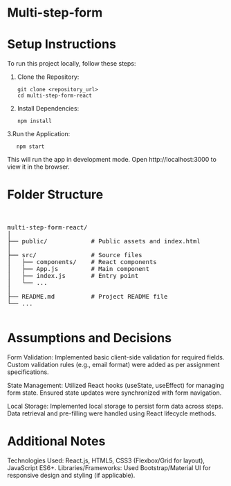 # Multi-step-form

# Setup Instructions
  To run this project locally, follow these steps:

1. Clone the Repository:

       git clone <repository_url>
       cd multi-step-form-react

2. Install Dependencies:

       npm install
3.Run the Application:

       npm start
This will run the app in development mode. Open http://localhost:3000 to view it in the browser.

# Folder Structure
<pre>
  

multi-step-form-react/
│
├── public/            # Public assets and index.html
│
├── src/               # Source files
│   ├── components/    # React components
│   ├── App.js         # Main component
│   ├── index.js       # Entry point
│   └── ...
│
├── README.md          # Project README file
└── ...
  </pre>
# Assumptions and Decisions
Form Validation: Implemented basic client-side validation for required fields. Custom validation rules (e.g., email format) were added as per assignment specifications.

State Management: Utilized React hooks (useState, useEffect) for managing form state. Ensured state updates were synchronized with form navigation.

Local Storage: Implemented local storage to persist form data across steps. Data retrieval and pre-filling were handled using React lifecycle methods.

# Additional Notes
Technologies Used: React.js, HTML5, CSS3 (Flexbox/Grid for layout), JavaScript ES6+.
Libraries/Frameworks: Used Bootstrap/Material UI for responsive design and styling (if applicable).
